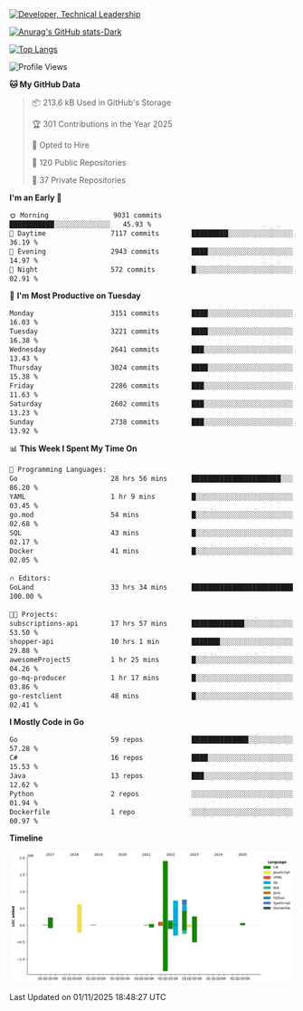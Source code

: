 <div>
  <a href="https://www.linkedin.com/in/arielpineiro/" target="_blank" rel="nofollow noopener noreferrer">
    <img src="https://img.shields.io/badge/-LinkedIn-%230077B5?style=for-the-badge&logo=linkedin&logoColor=white" alt="Developer, Technical Leadership" title="Ariel Piñeiro">
  </a>
</div>

[![Anurag's GitHub stats-Dark](https://github-readme-stats.vercel.app/api?username=arielsrv&show_icons=true&theme=dark#gh-dark-mode-only)](https://github.com/anuraghazra/github-readme-stats#gh-dark-mode-only)

[![Top Langs](https://github-readme-stats.vercel.app/api/top-langs/?username=arielsrv&layout=compact&langs_count=10&theme=dark#gh-dark-mode-only)](https://github.com/anuraghazra/github-readme-stats&theme=dark#gh-dark-mode-only)

<!--START_SECTION:waka-->
![Profile Views](http://img.shields.io/badge/Profile%20Views-1-blue)

**🐱 My GitHub Data** 

> 📦 213.6 kB Used in GitHub's Storage 
 > 
> 🏆 301 Contributions in the Year 2025
 > 
> 💼 Opted to Hire
 > 
> 📜 120 Public Repositories 
 > 
> 🔑 37 Private Repositories 
 > 
**I'm an Early 🐤** 

```text
🌞 Morning                9031 commits        ███████████░░░░░░░░░░░░░░   45.93 % 
🌆 Daytime                7117 commits        █████████░░░░░░░░░░░░░░░░   36.19 % 
🌃 Evening                2943 commits        ████░░░░░░░░░░░░░░░░░░░░░   14.97 % 
🌙 Night                  572 commits         █░░░░░░░░░░░░░░░░░░░░░░░░   02.91 % 
```
📅 **I'm Most Productive on Tuesday** 

```text
Monday                   3151 commits        ████░░░░░░░░░░░░░░░░░░░░░   16.03 % 
Tuesday                  3221 commits        ████░░░░░░░░░░░░░░░░░░░░░   16.38 % 
Wednesday                2641 commits        ███░░░░░░░░░░░░░░░░░░░░░░   13.43 % 
Thursday                 3024 commits        ████░░░░░░░░░░░░░░░░░░░░░   15.38 % 
Friday                   2286 commits        ███░░░░░░░░░░░░░░░░░░░░░░   11.63 % 
Saturday                 2602 commits        ███░░░░░░░░░░░░░░░░░░░░░░   13.23 % 
Sunday                   2738 commits        ███░░░░░░░░░░░░░░░░░░░░░░   13.92 % 
```


📊 **This Week I Spent My Time On** 

```text
💬 Programming Languages: 
Go                       28 hrs 56 mins      ██████████████████████░░░   86.20 % 
YAML                     1 hr 9 mins         █░░░░░░░░░░░░░░░░░░░░░░░░   03.45 % 
go.mod                   54 mins             █░░░░░░░░░░░░░░░░░░░░░░░░   02.68 % 
SQL                      43 mins             █░░░░░░░░░░░░░░░░░░░░░░░░   02.17 % 
Docker                   41 mins             █░░░░░░░░░░░░░░░░░░░░░░░░   02.05 % 

🔥 Editors: 
GoLand                   33 hrs 34 mins      █████████████████████████   100.00 % 

🐱‍💻 Projects: 
subscriptions-api        17 hrs 57 mins      █████████████░░░░░░░░░░░░   53.50 % 
shopper-api              10 hrs 1 min        ███████░░░░░░░░░░░░░░░░░░   29.88 % 
awesomeProject5          1 hr 25 mins        █░░░░░░░░░░░░░░░░░░░░░░░░   04.26 % 
go-mq-producer           1 hr 17 mins        █░░░░░░░░░░░░░░░░░░░░░░░░   03.86 % 
go-restclient            48 mins             █░░░░░░░░░░░░░░░░░░░░░░░░   02.41 % 
```

**I Mostly Code in Go** 

```text
Go                       59 repos            ██████████████░░░░░░░░░░░   57.28 % 
C#                       16 repos            ████░░░░░░░░░░░░░░░░░░░░░   15.53 % 
Java                     13 repos            ███░░░░░░░░░░░░░░░░░░░░░░   12.62 % 
Python                   2 repos             ░░░░░░░░░░░░░░░░░░░░░░░░░   01.94 % 
Dockerfile               1 repo              ░░░░░░░░░░░░░░░░░░░░░░░░░   00.97 % 
```



**Timeline**

![Lines of Code chart](https://raw.githubusercontent.com/arielsrv/arielsrv/main/assets/bar_graph.png)


 Last Updated on 01/11/2025 18:48:27 UTC
<!--END_SECTION:waka-->
